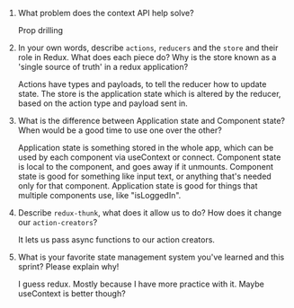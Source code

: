 1. What problem does the context API help solve?

    Prop drilling

1. In your own words, describe `actions`, `reducers` and the `store` and their role in Redux. What does each piece do? Why is the store known as a 'single source of truth' in a redux application?

    Actions have types and payloads, to tell the reducer how to update state. The store is the application state which is altered by the reducer, based on the action type and payload sent in.

1. What is the difference between Application state and Component state? When would be a good time to use one over the other?

    Application state is something stored in the whole app, which can be used by each component via useContext or connect. Component state is local to the component, and goes away if it unmounts. Component state is good for something like input text, or anything that's needed only for that component. Application state is good for things that multiple components use, like "isLoggedIn".

1. Describe `redux-thunk`, what does it allow us to do? How does it change our `action-creators`?

    It lets us pass async functions to our action creators.

1. What is your favorite state management system you've learned and this sprint? Please explain why!

    I guess redux. Mostly because I have more practice with it. Maybe useContext is better though?